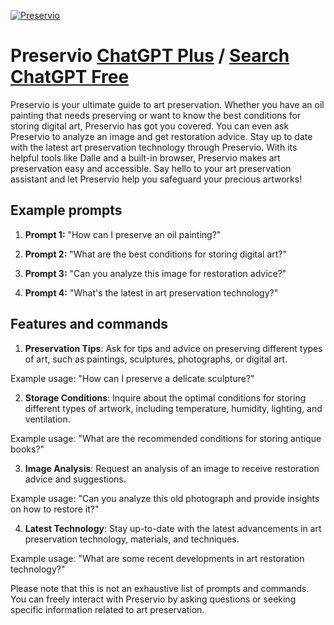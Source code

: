 
[![Preservio](https://files.oaiusercontent.com/file-h404rDAE918y1KSYT7MOy8Sc?se=2123-10-18T17%3A37%3A19Z&sp=r&sv=2021-08-06&sr=b&rscc=max-age%3D31536000%2C%20immutable&rscd=attachment%3B%20filename%3Dmain-thumb-pb-2431515-200-upqdwimlbbyteoyxzzfnyopzuimhwisw.jpeg&sig=a9w3o/4YHRb6CZVFfTtNYRJvHkD/%2B5%2BntzpyM3W2v5M%3D)](https://chat.openai.com/g/g-3MD8MG7mV-preservio)

# Preservio [ChatGPT Plus](https://chat.openai.com/g/g-3MD8MG7mV-preservio) / [Search ChatGPT Free](https://gptcall.net/index.html#/?search=Preservio)

Preservio is your ultimate guide to art preservation. Whether you have an oil painting that needs preserving or want to know the best conditions for storing digital art, Preservio has got you covered. You can even ask Preservio to analyze an image and get restoration advice. Stay up to date with the latest art preservation technology through Preservio. With its helpful tools like Dalle and a built-in browser, Preservio makes art preservation easy and accessible. Say hello to your art preservation assistant and let Preservio help you safeguard your precious artworks!

## Example prompts

1. **Prompt 1:** "How can I preserve an oil painting?"

2. **Prompt 2:** "What are the best conditions for storing digital art?"

3. **Prompt 3:** "Can you analyze this image for restoration advice?"

4. **Prompt 4:** "What's the latest in art preservation technology?"


## Features and commands

1. **Preservation Tips**: Ask for tips and advice on preserving different types of art, such as paintings, sculptures, photographs, or digital art.

Example usage: "How can I preserve a delicate sculpture?"


2. **Storage Conditions**: Inquire about the optimal conditions for storing different types of artwork, including temperature, humidity, lighting, and ventilation.

Example usage: "What are the recommended conditions for storing antique books?"


3. **Image Analysis**: Request an analysis of an image to receive restoration advice and suggestions.

Example usage: "Can you analyze this old photograph and provide insights on how to restore it?"


4. **Latest Technology**: Stay up-to-date with the latest advancements in art preservation technology, materials, and techniques.

Example usage: "What are some recent developments in art restoration technology?"


Please note that this is not an exhaustive list of prompts and commands. You can freely interact with Preservio by asking questions or seeking specific information related to art preservation.


